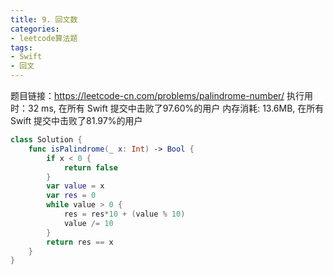 ```yaml
---
title: 9. 回文数
categories:
- leetcode算法题
tags:
- Swift
- 回文
---
```


题目链接：https://leetcode-cn.com/problems/palindrome-number/
执行用时：32 ms, 在所有 Swift 提交中击败了97.60%的用户
内存消耗: 13.6MB, 在所有 Swift 提交中击败了81.97%的用户

``` Swift
class Solution {
    func isPalindrome(_ x: Int) -> Bool {
        if x < 0 {
            return false
        }
        var value = x
        var res = 0
        while value > 0 {
            res = res*10 + (value % 10)
            value /= 10
        }
        return res == x
    }
}

```